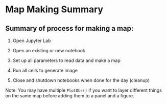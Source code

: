 # Map Making Summary

## Summary of process for making a map:

1.  Open Jupyter Lab

2.  Open an existing or new notebook

3.  Set up all parameters to read data and make a map

4.  Run all cells to generate image

5.  Close and shutdown notebooks when done for the day (cleanup)

Note: You may have multiple `PlotObs()` if you want to layer different
things on the same map before adding them to a panel and a figure.
